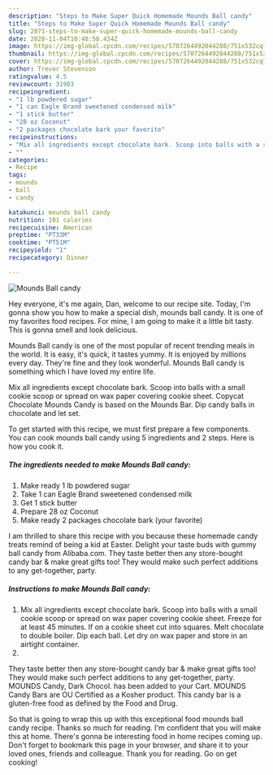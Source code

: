 ```yaml
---
description: "Steps to Make Super Quick Homemade Mounds Ball candy"
title: "Steps to Make Super Quick Homemade Mounds Ball candy"
slug: 2071-steps-to-make-super-quick-homemade-mounds-ball-candy
date: 2020-11-04T10:48:58.434Z
image: https://img-global.cpcdn.com/recipes/5707264492044288/751x532cq70/mounds-ball-candy-recipe-main-photo.jpg
thumbnail: https://img-global.cpcdn.com/recipes/5707264492044288/751x532cq70/mounds-ball-candy-recipe-main-photo.jpg
cover: https://img-global.cpcdn.com/recipes/5707264492044288/751x532cq70/mounds-ball-candy-recipe-main-photo.jpg
author: Trevor Stevenson
ratingvalue: 4.5
reviewcount: 31903
recipeingredient:
- "1 lb powdered sugar"
- "1 can Eagle Brand sweetened condensed milk"
- "1 stick butter"
- "28 oz Coconut"
- "2 packages chocolate bark your favorite"
recipeinstructions:
- "Mix all ingredients except chocolate bark. Scoop into balls with a small cookie scoop or spread on wax paper covering cookie sheet. Freeze for at least 45 minutes. If on a cookie sheet cut into squares. Melt chocolate to double boiler. Dip each ball. Let dry on wax paper and store in an airtight container."
- ""
categories:
- Recipe
tags:
- mounds
- ball
- candy

katakunci: mounds ball candy 
nutrition: 101 calories
recipecuisine: American
preptime: "PT33M"
cooktime: "PT51M"
recipeyield: "1"
recipecategory: Dinner

---
```



![Mounds Ball candy](https://img-global.cpcdn.com/recipes/5707264492044288/751x532cq70/mounds-ball-candy-recipe-main-photo.jpg)

Hey everyone, it's me again, Dan, welcome to our recipe site. Today, I'm gonna show you how to make a special dish, mounds ball candy. It is one of my favorites food recipes. For mine, I am going to make it a little bit tasty. This is gonna smell and look delicious.

Mounds Ball candy is one of the most popular of recent trending meals in the world. It is easy, it's quick, it tastes yummy. It is enjoyed by millions every day. They're fine and they look wonderful. Mounds Ball candy is something which I have loved my entire life.

Mix all ingredients except chocolate bark. Scoop into balls with a small cookie scoop or spread on wax paper covering cookie sheet. Copycat Chocolate Mounds Candy is based on the Mounds Bar. Dip candy balls in chocolate and let set.


To get started with this recipe, we must first prepare a few components. You can cook mounds ball candy using 5 ingredients and 2 steps. Here is how you cook it.

<!--inarticleads1-->

##### The ingredients needed to make Mounds Ball candy:

1. Make ready 1 lb powdered sugar
1. Take 1 can Eagle Brand sweetened condensed milk
1. Get 1 stick butter
1. Prepare 28 oz Coconut
1. Make ready 2 packages chocolate bark (your favorite)


I am thrilled to share this recipe with you because these homemade candy treats remind of being a kid at Easter. Delight your taste buds with gummy ball candy from Alibaba.com. They taste better then any store-bought candy bar &amp; make great gifts too! They would make such perfect additions to any get-together, party. 

<!--inarticleads2-->

##### Instructions to make Mounds Ball candy:

1. Mix all ingredients except chocolate bark. Scoop into balls with a small cookie scoop or spread on wax paper covering cookie sheet. Freeze for at least 45 minutes. If on a cookie sheet cut into squares. Melt chocolate to double boiler. Dip each ball. Let dry on wax paper and store in an airtight container.
1. 


They taste better then any store-bought candy bar &amp; make great gifts too! They would make such perfect additions to any get-together, party. MOUNDS Candy, Dark Chocol. has been added to your Cart. MOUNDS Candy Bars are OU Certified as a Kosher product. This candy bar is a gluten-free food as defined by the Food and Drug. 

So that is going to wrap this up with this exceptional food mounds ball candy recipe. Thanks so much for reading. I'm confident that you will make this at home. There's gonna be interesting food in home recipes coming up. Don't forget to bookmark this page in your browser, and share it to your loved ones, friends and colleague. Thank you for reading. Go on get cooking!
